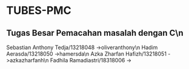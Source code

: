 # TUBES-PMC
Tugas Besar Pemacahan masalah dengan C\n
--------------------------------------------------
Sebastian Anthony Tedja/13218048  ->oliveranthony\n
Hadim Aerasda/13218050            ->hamersda\n
Azka Zharfan Hafizh/13218051      ->azkazharfanh\n
Fadhila Ramadiastri/18318006      ->

